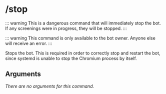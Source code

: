 # /stop

::: warning
This is a dangerous command that will immediately stop the bot. If any screenings were in progress, they will be stopped.
:::

::: warning
This command is only available to the bot owner. Anyone else will receive an error.
:::

Stops the bot. This is required in order to correctly stop and restart the bot, since systemd is unable to stop the
Chromium process by itself.

## Arguments

_There are no arguments for this command._